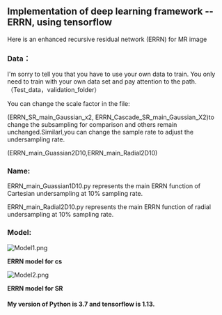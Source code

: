 ## Implementation of deep learning framework --ERRN, using tensorflow

Here is an enhanced recursive residual network (ERRN) for  MR image 

### Data：

I'm sorry to tell you that you have to use your own data to train. You only need to train with your own data set and pay attention to the path.（Test_data，validation_folder）

You can change the scale factor in the file:

(ERRN_SR_main_Gaussian_x2, ERRN_Cascade_SR_main_Gaussian_X2)to change the subsampling for comparison and others remain unchanged.Similarl,you can change the sample rate to adjust the undersampling rate.

(ERRN_main_Guassian2D10,ERRN_main_Radial2D10)

### Name:

ERRN_main_Guassian1D10.py 	represents  the  main  ERRN  function  of  Cartesian 	undersampling at 10% sampling rate.

ERRN_main_Radial2D10.py 	represents  the  main  ERRN  function  of  radial 	undersampling at 10% sampling rate.



### Model:

![Model1.png]( https://s1.ax1x.com/2020/03/14/8Qs1w6.png )

**ERRN	model	for	cs** 



![Model2.png]( https://s1.ax1x.com/2020/03/14/8Qsjn1.png )

**ERRN	model	for	SR**

#### My version of Python is 3.7 and tensorflow is 1.13.
